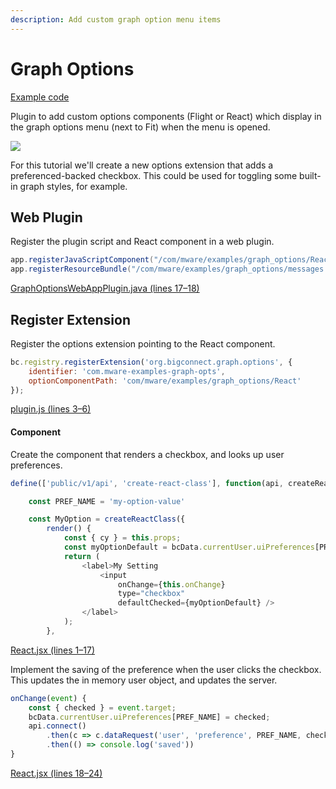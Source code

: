 ```yaml
---
description: Add custom graph option menu items
---
```


# Graph Options

[Example code](https://github.com/mware-solutions/doc-examples/blob/master/extension-graph-options)

Plugin to add custom options components \(Flight or React\) which display in the graph options menu \(next to Fit\) when the menu is opened.

![](http://localhost/extension-points/front-end/graphOptions/options.png)

For this tutorial we'll create a new options extension that adds a preferenced-backed checkbox. This could be used for toggling some built-in graph styles, for example.

## Web Plugin

Register the plugin script and React component in a web plugin.

```java
app.registerJavaScriptComponent("/com/mware/examples/graph_options/React.jsx");
app.registerResourceBundle("/com/mware/examples/graph_options/messages.properties");
```

[GraphOptionsWebAppPlugin.java \(lines 17–18\)](https://github.com/mware-solutions/doc-examples/blob/master/extension-graph-options/src/main/java/com/mware/examples/graph_options/GraphOptionsWebAppPlugin.java#L17-L18)

## Register Extension

Register the options extension pointing to the React component.

```javascript
bc.registry.registerExtension('org.bigconnect.graph.options', {
    identifier: 'com.mware-examples-graph-opts',
    optionComponentPath: 'com/mware/examples/graph_options/React'
});
```

[plugin.js \(lines 3–6\)](https://github.com/mware-solutions/doc-examples/blob/master/extension-graph-options/src/main/resources/com/mware/examples/graph_options/plugin.js#L3-L6)

#### Component <a id="component"></a>

Create the component that renders a checkbox, and looks up user preferences.

```javascript
define(['public/v1/api', 'create-react-class'], function(api, createReactClass) {

    const PREF_NAME = 'my-option-value'

    const MyOption = createReactClass({
        render() {
            const { cy } = this.props;
            const myOptionDefault = bcData.currentUser.uiPreferences[PREF_NAME];
            return (
                <label>My Setting
                    <input
                        onChange={this.onChange}
                        type="checkbox"
                        defaultChecked={myOptionDefault} />
                </label>
            );
        },
```

[React.jsx \(lines 1–17\)](https://github.com/mware-solutions/doc-examples/blob/master/extension-graph-options/src/main/resources/com/mware/examples/graph_options/React.jsx#L1-L17)

Implement the saving of the preference when the user clicks the checkbox. This updates the in memory user object, and updates the server.

```javascript
onChange(event) {
    const { checked } = event.target;
    bcData.currentUser.uiPreferences[PREF_NAME] = checked;
    api.connect()
        .then(c => c.dataRequest('user', 'preference', PREF_NAME, checked))
        .then(() => console.log('saved'))
}
```

[React.jsx \(lines 18–24\)](https://github.com/mware-solutions/doc-examples/blob/master/extension-graph-options/src/main/resources/com/mware/examples/graph_options/React.jsx#L18-L24)


